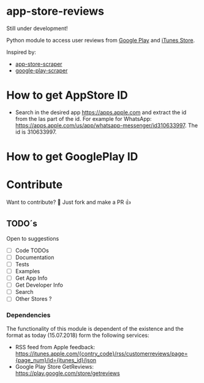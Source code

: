 # app-store-reviews
Still under development!

Python module to access user reviews from [Google Play](https://play.google.com/)
and [iTunes Store](https://itunes.apple.com).

Inspired by:
 - [app-store-scraper](https://github.com/facundoolano/app-store-scraper)
 - [google-play-scraper ](https://github.com/facundoolano/google-play-scraper)

# How to get AppStore ID
 -  Search in the desired app https://apps.apple.com and extract the id from the las part of the id. For example for WhatsApp: https://apps.apple.com/us/app/whatsapp-messenger/id310633997. The id is 310633997. 

# How to get GooglePlay ID

# Contribute
Want to contribute? :clap: Just fork and make a PR :thumbsup:

## TODO´s

Open to suggestions

- [ ] Code TODOs
- [ ] Documentation
- [ ] Tests
- [ ] Examples
- [ ] Get App Info
- [ ] Get Developer Info
- [ ] Search
- [ ] Other Stores ?

### Dependencies
The functionality of this module is dependent of the existence and the
format as today (15.07.2018) form the following services:

- RSS feed from Apple feedback: https://itunes.apple.com/{contry_code}/rss/customerreviews/page={page_num}/id={itunes_id}/json
- Google Play Store GetReviews: https://play.google.com/store/getreviews
